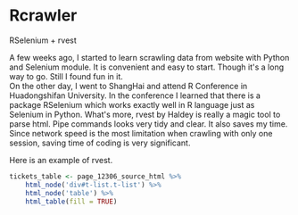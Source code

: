 # Rcrawler
RSelenium + rvest
  
A few weeks ago, I started to learn scrawling data from website with Python and Selenium module. It is convenient and easy to start. Though it's a long way to go. Still I found fun in it.    
On the other day, I went to ShangHai and attend R Conference in Huadongshifan University. In the conference I learned that there is a package RSelenium which works exactly well in R language just as Selenium in Python. What's more, rvest by Haldey is really a magic tool to parse html. Pipe commands looks very tidy and clear. It also saves my time. Since network speed is the most limitation when crawling with only one session, saving time of coding is very significant.   
   
Here is an example of rvest.   
  
```r 
tickets_table <- page_12306_source_html %>% 
    html_node('div#t-list.t-list') %>% 
    html_node('table') %>% 
    html_table(fill = TRUE)
```
